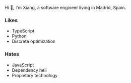 Hi 👋, I'm Xiang, a software engineer living in Madrid, Spain.

### Likes
* TypeScript
* Python
* Discrete optimization

### Hates
* JavaScript
* Dependency hell
* Propietary technology
